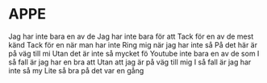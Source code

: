# APPE
Jag har inte bara en av de 
Jag har inte bara för att 
Tack för en av de mest känd
Tack för en när man har inte 
Ring mig när jag har inte så 
På det här är på väg till mi
Utan det är inte så mycket fö
Youtube inte bara en av de som 
I så fall är jag har en bra att 
Utan att jag är på väg till mig 
I så fall är jag har inte så my
Lite så bra på det var en gång 
